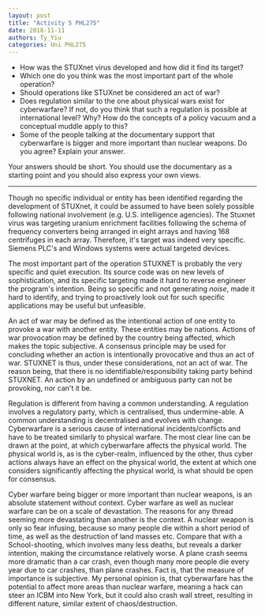 ```yaml
---
layout: post
title: "Activity 5 PHL275"
date: 2018-11-11
authors: Ty_Yiu
categories: Uni PHL275
---
```


- How was the STUXnet virus developed and how did it find its target?
- Which one do you think was the most important part of the whole operation?
- Should operations like STUXnet be considered an act of war?
- Does regulation similar to the one about physical wars exist for cyberwarfare?
  If not, do you think that such a regulation is possible at international level?
  Why?
  How do the concepts of a policy vacuum and a conceptual muddle apply to this?
- Some of the people talking at the documentary support that cyberwarfare is bigger 
  and more important than nuclear weapons. Do you agree? Explain your answer.

Your answers should be short. You should use the documentary as a starting point
and you should also express your own views.

-------------------------------------------------------------------------------------

Though no specific individual or entity has been identified regarding the
development of STUXnet, it could be assumed to have been solely possible
following national involvement (e.g. U.S. intelligence agencies). The Stuxnet
virus was targeting uranium enrichment facilities following the schema of
frequency converters being arranged in eight arrays and having 168 centrifuges 
in each array. Therefore, it's target was indeed very specific. Siemens PLC's
and Windows systems were actual targeted devices. 

The most important part of the operation STUXNET is probably the very specific
and quiet execution. Its source code was on new levels of sophistication, and
its specific targeting made it hard to reverse engineer the program's intention.
Being so specific and not generating *noise*, made it hard to identify, and
trying to proactively look out for such specific applications may be useful but
unfeasible.

An act of war may be defined as the intentional action of one entity to provoke
a war with another entity. These entities may be nations. Actions of war
provocation may be defined by the country being affected, which makes the topic
subjective. A consensus principle may be used for concluding whether an action
is intentionally provocative and thus an act of war. STUXNET is thus, under
these considerations, not an act of war. The reason being, that there is no
identifiable/responsibility taking party behind STUXNET. An action by an
undefined or ambiguous party can not be provoking, nor can't it be.  

Regulation is different from having a common understanding. A regulation
involves a regulatory party, which is centralised, thus undermine-able. A common
understanding is decentralised and evolves with change. Cyberwarfare is a
serious cause of international incidents/conflicts and have to be treated
similarly to physical warfare. The most clear line can be drawn at the point, at
which cyberwarfare affects the physical world. The physical world is, as is the
cyber-realm, influenced by the other, thus cyber actions always have an effect
on the physical world, the extent at which one considers significantly affecting
the physical world, is what should be open for consensus.

Cyber warfare being bigger or more important than nuclear weapons, is an
absolute statement without context. Cyber warfare as well as nuclear warfare can
be on a scale of devastation. The reasons for any thread seeming more
devastating than another is the context. A nuclear weapon is only so fear
infusing, because so many people die within a short period of time, as well as
the destruction of land masses etc. Compare that with a School-shooting, which
involves many less deaths, but reveals a darker intention, making the
circumstance relatively worse. A plane crash seems more dramatic than a car
crash, even though many more people die every year due to car crashes, than
plane crashes. Fact is, that the measure of importance is subjective. My
personal opinion is, that cyberwarfare has the potential to affect more areas
than nuclear warfare, meaning a hack can steer an ICBM into New York, but it
could also crash wall street, resulting in different nature, similar extent of
chaos/destruction.
